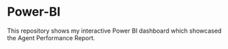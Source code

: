 # Power-BI

This repository shows my interactive Power BI dashboard which showcased the Agent Performance Report.
